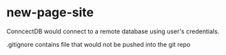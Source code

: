 # new-page-site

ConncectDB would connect to a remote database using user's credentials.

.gitignore contains file that would not be pushed into the git repo
